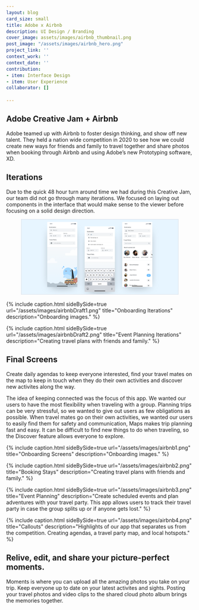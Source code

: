 ```yaml
---
layout: blog
card_size: small
title: Adobe x Airbnb
description: UI Design / Branding
cover_image: assets/images/airbnb_thumbnail.png
post_image: "/assets/images/airbnb_hero.png"
project_link: ''
context_work: ''
context_date: ''
contribution:
- item: Interface Design
- item: User Experience
collaborator: []

---
```

## Adobe Creative Jam + Airbnb

Adobe teamed up with Airbnb to foster design thinking, and show off new talent. They held a nation wide competition in 2020 to see how we could create new ways for friends and family to travel together and share photos when booking through Airbnb and using Adobe’s new Prototyping software, XD.

## Iterations

Due to the quick 48 hour turn around time we had during this Creative Jam, our team did not go through many iterations. We focused on laying out components in the interface that would make sense to the viewer before focusing on a solid design direction.

<figure> <img src="/assets/images/airbnb_before.png" alt="early drafts"> </figure>

{% include caption.html sideBySide=true url="/assets/images/airbnbDraft1.png" title="Onboarding Iterations" description="Onboarding images." %}

{% include caption.html sideBySide=true url="/assets/images/airbnbDraft2.png" title="Event Planning Iterations" description="Creating travel plans with friends and family." %}

## Final Screens

Create daily agendas to keep everyone interested, find your travel mates on the map to keep in touch when they do their own activities and discover new activites along the way.

The idea of keeping connected was the focus of this app. We wanted our users to have the most flexibility when traveling with a group. Planning trips can be very stressful, so we wanted to give out users as few obligations as possible. When travel mates go on their own activities, we wanted our users to easily find them for safety and communication, Maps makes trip planning fast and easy. It can be difficult to find new things to do when traveling, so the Discover feature allows everyone to explore.

{% include caption.html sideBySide=true url="/assets/images/airbnb1.png" title="Onboarding Screens" description="Onboarding images." %}

{% include caption.html sideBySide=true url="/assets/images/airbnb2.png" title="Booking Stays" description="Creating travel plans with friends and family." %}

{% include caption.html sideBySide=true url="/assets/images/airbnb3.png" title="Event Planning" description="Create scheduled events and plan adventures with your travel party. This app allows users to track their travel party in case the group splits up or if anyone gets lost." %}

{% include caption.html sideBySide=true url="/assets/images/airbnb4.png" title="Callouts" description="Highlights of our app that separates us from the competition. Creating agendas, a travel party map, and local hotspots." %}

## Relive, edit, and share your picture-perfect moments.

Moments is where you can upload all the amazing photos you take on your trip. Keep everyone up to date on your latest activites and sights. Posting your travel photos and video clips to the shared cloud photo album brings the memories together.